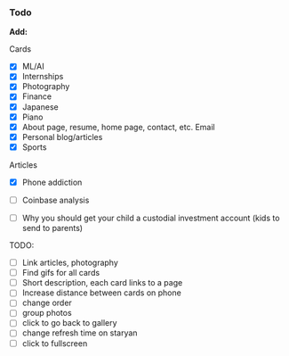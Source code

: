 ### Todo


**Add:**

Cards
- [x] ML/AI
- [x] Internships
- [x] Photography
- [x] Finance
- [x] Japanese
- [x] Piano
- [x] About page, resume, home page, contact, etc. Email
- [x] Personal blog/articles
- [x] Sports

Articles
- [x] Phone addiction
- [ ] Coinbase analysis
- [ ] Why you should get your child a custodial investment account (kids to send to parents)


TODO:

- [ ] Link articles, photography
- [ ] Find gifs for all cards
- [ ] Short description, each card links to a page
- [ ] Increase distance between cards on phone
- [ ] change order
- [ ] group photos
- [ ] click to go back to gallery
- [ ] change refresh time on staryan
- [ ] click to fullscreen